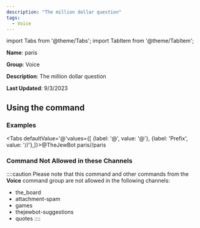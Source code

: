 ```yaml
---
description: "The million dollar question"
tags:
  - Voice
---
```

import Tabs from '@theme/Tabs';
import TabItem from '@theme/TabItem';

**Name**: paris

**Group**: Voice

**Description**: The million dollar question

**Last Updated**: 9/3/2023

## Using the command

### Examples
<Tabs defaultValue='@'values={[ {label: '@', value: '@'}, {label: 'Prefix', value: '//'},]}><TabItem value='@'>@TheJewBot paris</TabItem><TabItem value='//'>//paris</TabItem></Tabs>

### Command Not Allowed in these Channels
::::caution Please note that this command and other commands from the **Voice** command group are not allowed in the following channels:
- the_board
- attachment-spam
- games
- thejewbot-suggestions
- quotes
::::